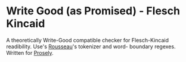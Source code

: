 # Write Good (as Promised) - Flesch Kincaid

A theoretically Write-Good compatible checker for Flesch-Kincaid readibility.
Use's [Rousseau](https://github.com/GitbookIO/rousseau)'s tokenizer and word-
boundary regexes. Written for [Prosely](https://github.com/noahlange/prosely).